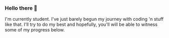 ### Hello there 👋

I'm currently student. I've just barely begun my journey with coding 'n stuff like that.
I'll try to do my best and hopefully, you'll will be able to witness some of my progress below.

<!--
**dkirxxr/dkirxxr** is a ✨ _special_ ✨ repository because its `README.md` (this file) appears on your GitHub profile.

Here are some ideas to get you started:

- 🔭 I’m currently working on ...
- 🌱 I’m currently learning ...
- 👯 I’m looking to collaborate on ...
- 🤔 I’m looking for help with ...
- 💬 Ask me about ...
- 📫 How to reach me: ...
- 😄 Pronouns: ...
- ⚡ Fun fact: ...
-->
